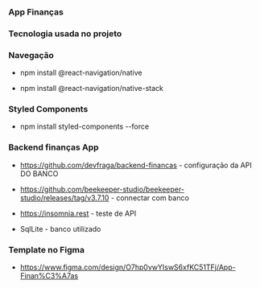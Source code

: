 ### App Finanças 

### Tecnologia usada no projeto 

### Navegação 

-  npm install @react-navigation/native

- npm install @react-navigation/native-stack

### Styled Components

- npm install styled-components --force

### Backend finanças App

- https://github.com/devfraga/backend-financas - configuração da API DO BANCO

- https://github.com/beekeeper-studio/beekeeper-studio/releases/tag/v3.7.10 - connectar com banco
 
- https://insomnia.rest - teste de API

- SqlLite - banco utilizado


### Template no Figma 

- https://www.figma.com/design/O7hp0vwYIswS6xfKC51TFj/App-Finan%C3%A7as